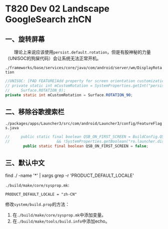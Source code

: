 # T820 Dev 02 Landscape GoogleSearch zhCN

## 一、旋转屏幕

&emsp;&emsp;理论上来说应该使用`persist.default.rotation`，但是有股神秘的力量（UNISOC的狗屎代码）会让系统无法正常开机。

`./frameworks/base/services/core/java/com/android/server/wm/DisplayRotation`

```java
//UNISOC: [PAD FEATURE]Add property for screen orientation customization
// private static int mCustomRotation = SystemProperties.getInt("persist.default.rotation",
//     Surface.ROTATION_0);
private static int mCustomRotation = Surface.ROTATION_90;
```

## 二、移除谷歌搜索栏

`./packages/apps/Launcher3/src/com/android/Launcher3/config/FeatureFlags.java`

```java
//     public static final boolean QSB_ON_FIRST_SCREEN = BuildConfig.QSB_ON_FIRST_SCREEN
//                     && !SystemProperties.getBoolean("ro.launcher.disable_qsb_on_first_screen", false);
        public static final boolean QSB_ON_FIRST_SCREEN = false;
```

## 三、默认中文

find ./ -name '*' | xargs grep -r 'PRODUCT_DEFAULT_LOCALE'

`./build/make/core/sysprop.mk`:

```
PRODUCT_DEFAULT_LOCALE = "zh-CN"
```

修改`system/build.prop`的方法：
 
1. 在`./build/make/core/sysprop.mk`中添加变量。
2. 在`./build/make/tools/build.info`中添加echo。